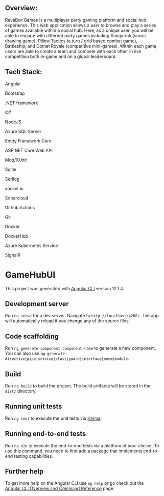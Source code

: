 ## Overview:
RevaBox Games is a multiplayer party gaming platform and social hub experience. This web application allows a user to browse and play a series of games available within a social hub. Here, as a unique user, you will be able to engage with different party games including Songs-ink (social drawing game), Pillow Tactics (a turn / grid based combat game), Battleship, and Dotnet Royale (competitive mini-games). Within each game, users are able to create a team and compete with each other in live competition both in-game and on a global leaderboard.

## Tech Stack:

Angular 

Bootstrap

.NET framework

C#

NodeJS

Azure SQL Server 

Entity Framework Core

ASP.NET Core Web API

Moq/XUnit

Sqlite

Serilog

socket.io

Sonarcloud

Github Actions

Git

Docker

DockerHub

Azure Kubernetes Service

SignalR


# GameHubUI

This project was generated with [Angular CLI](https://github.com/angular/angular-cli) version 12.1.4.

## Development server

Run `ng serve` for a dev server. Navigate to `http://localhost:4200/`. The app will automatically reload if you change any of the source files.

## Code scaffolding

Run `ng generate component component-name` to generate a new component. You can also use `ng generate directive|pipe|service|class|guard|interface|enum|module`.

## Build

Run `ng build` to build the project. The build artifacts will be stored in the `dist/` directory.

## Running unit tests

Run `ng test` to execute the unit tests via [Karma](https://karma-runner.github.io).

## Running end-to-end tests

Run `ng e2e` to execute the end-to-end tests via a platform of your choice. To use this command, you need to first add a package that implements end-to-end testing capabilities.

## Further help

To get more help on the Angular CLI use `ng help` or go check out the [Angular CLI Overview and Command Reference](https://angular.io/cli) page.

